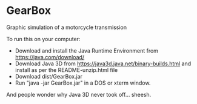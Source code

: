 # GearBox
Graphic simulation of a motorcycle transmission

To run this on your computer:
* Download and install the Java Runtime Environment from https://java.com/download/
* Download Java 3D from https://java3d.java.net/binary-builds.html and install as per the README-unzip.html file
* Download dist/GearBox.jar
* Run "java -jar GearBox.jar" in a DOS or xterm window.

And people wonder why Java 3D never took off... sheesh.
